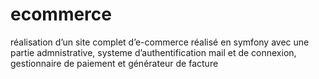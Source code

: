 # ecommerce
réalisation d’un site complet d’e-commerce réalisé en     symfony avec une partie admnistrative, systeme     d’authentification mail et de connexion, gestionnaire     de paiement et générateur de facture
